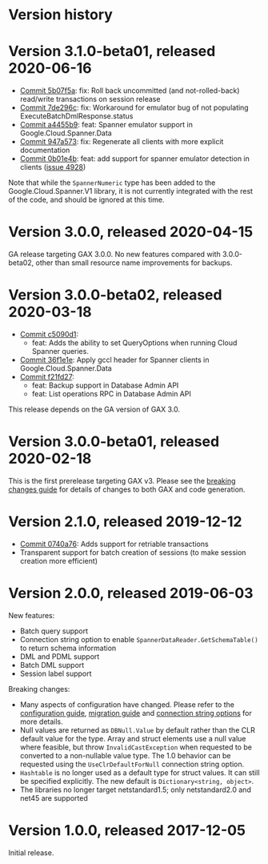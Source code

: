 # Version history

# Version 3.1.0-beta01, released 2020-06-16

- [Commit 5b07f5a](https://github.com/googleapis/google-cloud-dotnet/commit/5b07f5a): fix: Roll back uncommitted (and not-rolled-back) read/write transactions on session release
- [Commit 7de296c](https://github.com/googleapis/google-cloud-dotnet/commit/7de296c): fix: Workaround for emulator bug of not populating ExecuteBatchDmlResponse.status
- [Commit a4455b9](https://github.com/googleapis/google-cloud-dotnet/commit/a4455b9): feat: Spanner emulator support in Google.Cloud.Spanner.Data
- [Commit 947a573](https://github.com/googleapis/google-cloud-dotnet/commit/947a573): fix: Regenerate all clients with more explicit documentation
- [Commit 0b01e4b](https://github.com/googleapis/google-cloud-dotnet/commit/0b01e4b): feat: add support for spanner emulator detection in clients ([issue 4928](https://github.com/googleapis/google-cloud-dotnet/issues/4928))

Note that while the `SpannerNumeric` type has been added to the Google.Cloud.Spanner.V1 library, it is not currently integrated with the rest of the code, and should be ignored at this time.

# Version 3.0.0, released 2020-04-15

GA release targeting GAX 3.0.0. No new features compared with
3.0.0-beta02, other than small resource name improvements for backups.

# Version 3.0.0-beta02, released 2020-03-18

- [Commit c5090d1](https://github.com/googleapis/google-cloud-dotnet/commit/c5090d1):
  - feat: Adds the ability to set QueryOptions when running Cloud Spanner queries.
- [Commit 36f1e1e](https://github.com/googleapis/google-cloud-dotnet/commit/36f1e1e): Apply gccl header for Spanner clients in Google.Cloud.Spanner.Data
- [Commit f21fd27](https://github.com/googleapis/google-cloud-dotnet/commit/f21fd27):
  - feat: Backup support in Database Admin API
  - feat: List operations RPC in Database Admin API

This release depends on the GA version of GAX 3.0.

# Version 3.0.0-beta01, released 2020-02-18

This is the first prerelease targeting GAX v3. Please see the [breaking changes
guide](https://googleapis.github.io/google-cloud-dotnet/docs/guides/breaking-gax2.html)
for details of changes to both GAX and code generation.

# Version 2.1.0, released 2019-12-12

- [Commit 0740a76](https://github.com/googleapis/google-cloud-dotnet/commit/0740a76): Adds support for retriable transactions
- Transparent support for batch creation of sessions (to make session creation more efficient)

# Version 2.0.0, released 2019-06-03

New features:

- Batch query support
- Connection string option to enable `SpannerDataReader.GetSchemaTable()`
  to return schema information
- DML and PDML support
- Batch DML support
- Session label support
  
Breaking changes:

- Many aspects of configuration have changed. Please refer to the [configuration guide](configuration.md),
  [migration guide](migrating-to-2.md) and [connection string options](connection_string.md)
  for more details.
- Null values are returned as `DBNull.Value` by default rather
  than the CLR default value for the type. Array and struct elements
  use a null value where feasible, but throw `InvalidCastException`
  when requested to be converted to a non-nullable value type. The
  1.0 behavior can be requested using the `UseClrDefaultForNull` connection string option.
- `Hashtable` is no longer used as a default type for
  struct values. It can still be specified explicitly.
  The new default is `Dictionary<string, object>`.
- The libraries no longer target netstandard1.5; only netstandard2.0
  and net45 are supported

# Version 1.0.0, released 2017-12-05

Initial release.

